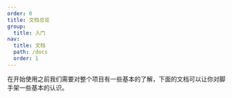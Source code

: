 ```yaml
---
order: 0
title: 文档总览
group:
  title: 入门
nav:
  title: 文档
  path: /docs
  order: 1
---
```


在开始使用之前我们需要对整个项目有一些基本的了解，下面的文档可以让你对脚手架一些基本的认识。

